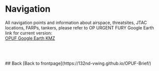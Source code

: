 # Navigation

All navigation points and information about airspace, threatsites, JTAC locations, FARPs, tankers, please refer to OP URGENT FURY Google Earth link for current version:
<br>
[OPUF Google Earth KMZ](https://www.dropbox.com/s/ofdotxseoz0foz8/OP%20Urgent%20Fury.kmz?dl=0)


<br>
<br>
<br>
## Back
[Back to frontpage](https://132nd-vwing.github.io/OPUF-Brief/)